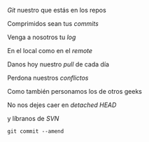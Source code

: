 *Git* nuestro que estás en los repos

Comprimidos sean tus *commits*

Venga a nosotros tu *log*

En el local como en el *remote*

Danos hoy nuestro *pull* de cada día

Perdona nuestros *conflictos*

Como también personamos los de otros geeks

No nos dejes caer en *detached HEAD*

y líbranos de *SVN*

`git commit --amend`

